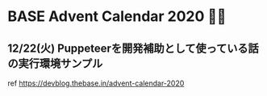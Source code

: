 # BASE Advent Calendar 2020 🎅🎄
## 12/22(火) Puppeteerを開発補助として使っている話の実行環境サンプル
ref https://devblog.thebase.in/advent-calendar-2020
